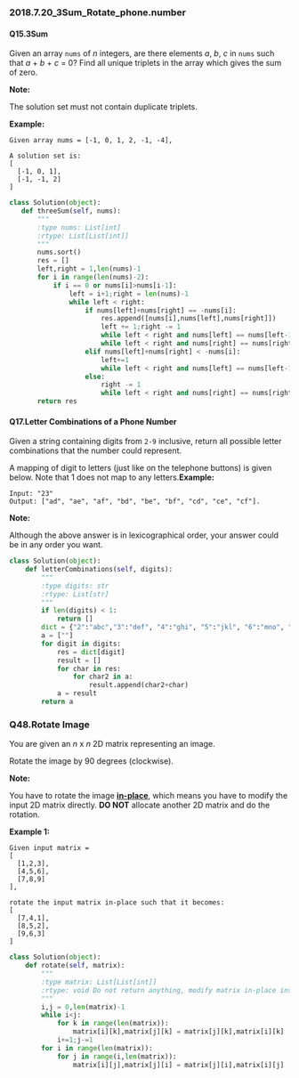 ### 2018.7.20_3Sum_Rotate_phone.number

#### Q15.3Sum

Given an array `nums` of *n* integers, are there elements *a*, *b*, *c* in `nums` such that *a* + *b* + *c* = 0? Find all unique triplets in the array which gives the sum of zero.

**Note:**

The solution set must not contain duplicate triplets.

**Example:**

```
Given array nums = [-1, 0, 1, 2, -1, -4],

A solution set is:
[
  [-1, 0, 1],
  [-1, -1, 2]
]
```

 ```python
class Solution(object):
    def threeSum(self, nums):
        """
        :type nums: List[int]
        :rtype: List[List[int]]
        """
        nums.sort()
        res = []
        left,right = 1,len(nums)-1
        for i in range(len(nums)-2):
            if i == 0 or nums[i]>nums[i-1]:
                left = i+1;right = len(nums)-1
                while left < right:
                    if nums[left]+nums[right] == -nums[i]:
                        res.append([nums[i],nums[left],nums[right]])
                        left += 1;right -= 1
                        while left < right and nums[left] == nums[left-1]:left += 1
                        while left < right and nums[right] == nums[right+1]:right -= 1
                    elif nums[left]+nums[right] < -nums[i]:
                        left+=1
                        while left < right and nums[left] == nums[left-1]:left += 1
                    else:
                        right -= 1
                        while left < right and nums[right] == nums[right+1]:right-=1
        return res
 ```

#### Q17.Letter Combinations of a Phone Number

Given a string containing digits from `2-9` inclusive, return all possible letter combinations that the number could represent.

A mapping of digit to letters (just like on the telephone buttons) is given below. Note that 1 does not map to any letters.**Example:**

```
Input: "23"
Output: ["ad", "ae", "af", "bd", "be", "bf", "cd", "ce", "cf"].
```

**Note:**

Although the above answer is in lexicographical order, your answer could be in any order you want.	

```PYTHON
class Solution(object):
    def letterCombinations(self, digits):
        """
        :type digits: str
        :rtype: List[str]
        """
        if len(digits) < 1:
            return []
        dict = {"2":"abc","3":"def", "4":"ghi", "5":"jkl", "6":"mno", "7":"pqrs","8":"tuv","9":"wxyz"}
        a = [""]
        for digit in digits:
            res = dict[digit]
            result = []
            for char in res:
                for char2 in a:
                    result.append(char2+char)
            a = result
        return a  
```

### Q48.Rotate Image

You are given an *n* x *n* 2D matrix representing an image.

Rotate the image by 90 degrees (clockwise).

**Note:**

You have to rotate the image [**in-place**](https://en.wikipedia.org/wiki/In-place_algorithm), which means you have to modify the input 2D matrix directly. **DO NOT** allocate another 2D matrix and do the rotation.

**Example 1:**

```
Given input matrix = 
[
  [1,2,3],
  [4,5,6],
  [7,8,9]
],

rotate the input matrix in-place such that it becomes:
[
  [7,4,1],
  [8,5,2],
  [9,6,3]
]
```

```python
class Solution(object):
    def rotate(self, matrix):
        """
        :type matrix: List[List[int]]
        :rtype: void Do not return anything, modify matrix in-place instead.
        """
        i,j = 0,len(matrix)-1
        while i<j:
            for k in range(len(matrix)):
                matrix[i][k],matrix[j][k] = matrix[j][k],matrix[i][k]
            i+=1;j-=1
        for i in range(len(matrix)):
            for j in range(i,len(matrix)):
                matrix[i][j],matrix[j][i] = matrix[j][i],matrix[i][j]
```

